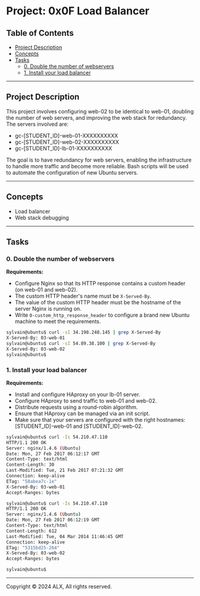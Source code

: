 # Project: 0x0F Load Balancer

## Table of Contents

- [Project Description](#project-description)
- [Concepts](#concepts)
- [Tasks](#tasks)
  - [0. Double the number of webservers](#0-double-the-number-of-webservers)
  - [1. Install your load balancer](#1-install-your-load-balancer)

---

## Project Description

This project involves configuring web-02 to be identical to web-01, doubling the number of web servers, and improving the web stack for redundancy. The servers involved are:

- gc-[STUDENT_ID]-web-01-XXXXXXXXXX
- gc-[STUDENT_ID]-web-02-XXXXXXXXXX
- gc-[STUDENT_ID]-lb-01-XXXXXXXXXX

The goal is to have redundancy for web servers, enabling the infrastructure to handle more traffic and become more reliable. Bash scripts will be used to automate the configuration of new Ubuntu servers.

---

## Concepts

- Load balancer
- Web stack debugging

---

## Tasks

### 0. Double the number of webservers

**Requirements:**

- Configure Nginx so that its HTTP response contains a custom header (on web-01 and web-02).
- The custom HTTP header's name must be `X-Served-By`.
- The value of the custom HTTP header must be the hostname of the server Nginx is running on.
- Write `0-custom_http_response_header` to configure a brand new Ubuntu machine to meet the requirements.

```bash
sylvain@ubuntu$ curl -sI 34.198.248.145 | grep X-Served-By
X-Served-By: 03-web-01
sylvain@ubuntu$ curl -sI 54.89.38.100 | grep X-Served-By
X-Served-By: 03-web-02
sylvain@ubuntu$
```

### 1. Install your load balancer

**Requirements:**

- Install and configure HAproxy on your lb-01 server.
- Configure HAproxy to send traffic to web-01 and web-02.
- Distribute requests using a round-robin algorithm.
- Ensure that HAproxy can be managed via an init script.
- Make sure that your servers are configured with the right hostnames: [STUDENT_ID]-web-01 and [STUDENT_ID]-web-02.

```bash
sylvain@ubuntu$ curl -Is 54.210.47.110
HTTP/1.1 200 OK
Server: nginx/1.4.6 (Ubuntu)
Date: Mon, 27 Feb 2017 06:12:17 GMT
Content-Type: text/html
Content-Length: 30
Last-Modified: Tue, 21 Feb 2017 07:21:32 GMT
Connection: keep-alive
ETag: "58abea7c-1e"
X-Served-By: 03-web-01
Accept-Ranges: bytes

sylvain@ubuntu$ curl -Is 54.210.47.110
HTTP/1.1 200 OK
Server: nginx/1.4.6 (Ubuntu)
Date: Mon, 27 Feb 2017 06:12:19 GMT
Content-Type: text/html
Content-Length: 612
Last-Modified: Tue, 04 Mar 2014 11:46:45 GMT
Connection: keep-alive
ETag: "5315bd25-264"
X-Served-By: 03-web-02
Accept-Ranges: bytes

sylvain@ubuntu$
```

---

Copyright © 2024 ALX, All rights reserved.
